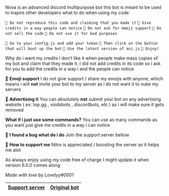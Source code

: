 Nova is an advanced discord multipurpose bot
this bot is meant to be used to inspire other developers
what to do when using my code


`🔹 Do not reproduce this code and claiming that you made it`
`🔹 Give credits in a way people can notice`
`🔹 Do not ask for emoji support`
`🔹 Do not sell the code`
`🔹 Do not use it for bad purposes`


`🔹 Go to your config.js and add your token`
`🔹 Then click on the button that will boot up the bot`
`🔹 Use the latest version of aoi.js`
`🔹 Enjoy!`

Why do i want my credits
I don't like it when people make mass copies of my bot and claim that they made it. I did not add credits in its code so i ask for you to add the credits in a way i and the people can notice

🔹 __Emoji support__
I do not give support / share my emojis with anyone, which means i will **not** invite your bot to my server as i do not want it to nuke my servers

🔹 __Advertising it__
You can absolutely **not** submit your bot on any advertising website ( ex: top.gg , voidsbots , discordbots, etc ) as i will make sure it gets removed

__What if i just use some commands?__
You can use as many commands as you want just give me credits in a way i can notice

🔹 __I found a bug what do i do__
Join the support server bellow

🔹 __How to support me__
Nitro is appreciated / boosting the server as it helps me alot

As always enjoy using my code free of charge
I might update it when version 6.0.0 comes along 

*Made with love by Lovelyy#0001*

|[Support server](https://discord.gg/AyCWGr4zj6)|[Original bot](https://discord.com/api/oauth2/authorize?client_id=957196693298896906&permissions=1479549643895&scope=bot%20applications.commands)
|---|---|

